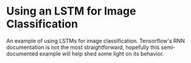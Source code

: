 # Using an LSTM for Image Classification

An example of using LSTMs for image classification. 
Tensorflow's RNN documentation is not the most straightforward, hopefully this semi-documented example will help shed some light on its behavior. 

